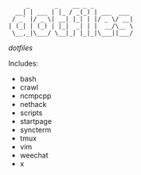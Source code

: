 ```
     _       _    __ _ _           
  __| | ___ | |_ / _(_) | ___  ___ 
 / _` |/ _ \| __| |_| | |/ _ \/ __|
| (_| | (_) | |_|  _| | |  __/\__ \
 \__,_|\___/ \__|_| |_|_|\___||___/
```
*dotfiles*

Includes:
* bash
* crawl
* ncmpcpp
* nethack
* scripts
* startpage
* syncterm
* tmux
* vim
* weechat
* x
